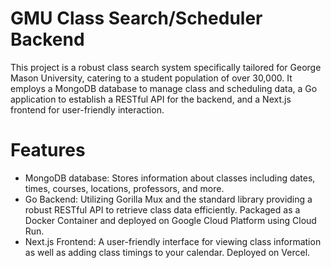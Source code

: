 # GMU Class Search/Scheduler Backend

This project is a robust class search system specifically tailored for George Mason University, catering to a student population of over 30,000. It employs a MongoDB database to manage class and scheduling data, a Go application to establish a RESTful API for the backend, and a Next.js frontend for user-friendly interaction.

# Features

- MongoDB database: Stores information about classes including dates, times, courses, locations, professors, and more.
- Go Backend: Utilizing Gorilla Mux and the standard library providing a robust RESTful API to retrieve class data efficiently. Packaged as a Docker Container and deployed on Google Cloud Platform using Cloud Run.
- Next.js Frontend: A user-friendly interface for viewing class information as well as adding class timings to your calendar. Deployed on Vercel.
